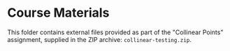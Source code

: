 # Course Materials

This folder contains external files provided as part of the "Collinear Points" assignment,
supplied in the ZIP archive: `collinear-testing.zip`.  


